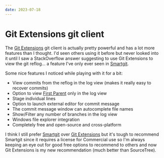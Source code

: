 ```yaml
---
date: 2023-07-18
---
```


# Git Extensions git client

The [Git Extensions](https://gitextensions.github.io/) git client is actually pretty powerful and has a lot more features than I thought.
I'd seen others using it before but never looked into it until I saw a StackOverflow answer suggesting to use Git Extensions to view the git reflog... a feature I've only ever seen in [Smartgit](https://www.syntevo.com/smartgit/).

Some nice features I noticed while playing with it for a bit:

* View commits from the reflog in the log view (makes it really easy to recover commits)
* Option to view [First Parent](https://www.davidchudzicki.com/posts/first-parent/) only in the log view
* Stage individual lines
* Option to launch external editor for commit message
* The commit message window can autocomplete file names
* Show/Filter any number of branches in the log view
* Windows file explorer integration
* Completely free and open-source and cross-platform

I think I still prefer [Smartgit](https://www.syntevo.com/smartgit/) over [Git Extensions](https://gitextensions.github.io/) but it's tough to recommend Smartgit since it requires a license for Commercial use so I'm always keeping an eye out for good free options to recommend to others and now Git Extensions is my new recommendation (much better than SourceTree).
